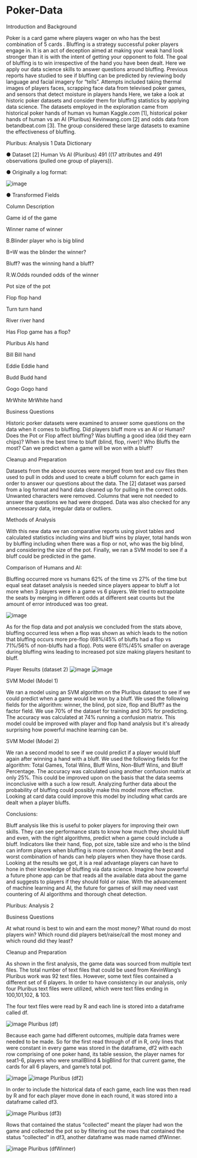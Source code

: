 # Poker-Data
Introduction and Background

Poker is a card game where players wager on who has the best combination of 5 cards . Bluffing is a strategy successful poker players engage in. It is an act of deception aimed at making your weak hand look stronger than it is with the intent of getting your opponent to fold. The goal of bluffing is to win irrespective of the hand you have been dealt. Here we apply our data science skills to answer questions around bluffing. Previous reports have studied to see if bluffing can be predicted by reviewing body language and facial imagery for “tells”. Attempts included taking thermal images of players faces, scrapping face data from televised poker games, and sensors that detect moisture in players hands 
Here, we take a look at historic poker datasets and consider them for bluffing statistics by applying data science. The datasets employed in the exploration came from historical poker hands of human vs human Kaggle.com [1], historical poker hands of human vs an AI (Pluribus) Kevinwang.com [2] and odds data from betandbeat.com [3]. The group considered these large datasets to examine the effectiveness of bluffing.

Pluribus: Analysis 1
Data Dictionary

●	Dataset [2] Human Vs AI (Pluribus) 491 ((17 attributes and 491 observations (pulled one group of players)).

●	Originally a log format:

![image](https://user-images.githubusercontent.com/113401627/216461019-8cd1e350-e771-46a0-8667-588996232f5b.png)

●	Transformed Fields 

Column Description

Game
id of the game

Winner
name of winner

B.Blinder
player who is big blind

B=W
was the blinder the winner?

Bluff?
was the winning hand a bluff?

R.W.Odds
rounded odds of the winner

Pot
size of the pot

Flop
flop hand

Turn
turn hand

River
river hand

Has Flop
game has a flop?

Pluribus
AIs hand

Bill
Bill hand

Eddie
Eddie hand

Budd
Budd hand

Gogo
Gogo hand

MrWhite
MrWhite hand

Business Questions

Historic porker datasets were examined to answer some questions on the data when it comes to bluffing. Did players bluff more vs an AI or Human? Does the Pot or Flop affect bluffing? Was bluffing a good idea (did they earn chips)? When is the best time to bluff (blind, flop, river)? Who Bluffs the most? Can we predict when a game will be won with a bluff? 

Cleanup and Preparation 

Datasets from the above sources were merged from text and csv files then used to pull in odds and used to create a bluff column for each game in order to answer our questions about the data. The [2] dataset was parsed from a log format and hand data cleaned up for pulling in the correct odds. Unwanted characters were removed. Columns that were not needed to answer the questions we had were dropped. Data was also checked for any unnecessary data, irregular data or outliers. 

Methods of Analysis

With this new data we ran comparative reports using pivot tables and calculated statistics including wins and bluff wins by player, total hands won by bluffing including when there was a flop or not, who was the big blind, and considering the size of the pot. Finally, we ran a SVM model to see if a bluff could be predicted in the game.

Comparison of Humans and AI:

Bluffing occurred more vs humans 62% of the time vs 27% of the time but equal seat dataset analysis is needed since players appear to bluff a lot more when 3 players were in a game vs 6 players.  We tried to extrapolate the seats by merging in different odds at different seat counts but the amount of error introduced was too great. 

![image](https://user-images.githubusercontent.com/113401627/216461273-5441b26b-8f7a-4b7f-a463-000663b08e95.png)

As for the flop data and pot analysis we concluded from the stats above, bluffing occurred less when a flop was shown as which leads to the notion that bluffing occurs more pre-flop (68%/45% of bluffs had a flop vs 71%/56% of non-bluffs had a flop). Pots were 61%/45% smaller on average during bluffing wins leading to increased pot size making players hesitant to bluff.

Player Results (dataset 2)
![image](https://user-images.githubusercontent.com/113401627/216461473-68a33833-6089-4844-9433-13cb78461e31.png)
![image](https://user-images.githubusercontent.com/113401627/216461509-346ff916-df72-4f56-b567-3b1485c602da.png)

SVM Model (Model 1)

We ran a model using an SVM algorithm on the Pluribus dataset to see if we could predict when a game would be won by a bluff. We used the following fields for the algorithm: winner, the blind, pot size, flop and Bluff? as the factor field. We use 70% of the dataset for training and 30% for predicting. The accuracy was calculated at 74% running a confusion matrix. This model could be improved with player and flop hand analysis but it's already surprising how powerful machine learning can be.

SVM Model (Model 2)

We ran a second model to see if we could predict if a player would bluff again after winning a hand with a bluff. We used the following fields for the algorithm: Total Games, Total Wins, Bluff Wins, Non-Bluff Wins, and Bluff Percentage. The accuracy was calculated using another confusion matrix at only 25%. This could be improved upon on the basis that the data seems inconclusive with a such a low result. Analyzing further data about the probability of bluffing could possibly make this model more effective. Looking at card data could improve this model by including what cards are dealt when a player bluffs.

Conclusions:

Bluff analysis like this is useful to poker players for improving their own skills. They can see performance stats to know how much they should bluff and even, with the right algorithms, predict when a game could include a bluff. Indicators like their hand, flop, pot size, table size and who is the blind can inform players when bluffing is more common. Knowing the best and worst combination of hands can help players when they have those cards. Looking at the results we got, it is a real advantage players can have to hone in their knowledge of bluffing via data science. Imagine how powerful a future phone app can be that reads all the available data about the game and suggests to players if they should fold or raise. With the advancement of machine learning and AI, the future for games of skill may need vast countering of AI algorithms and thorough cheat detection. 

Pluribus: Analysis 2

Business Questions

At what round is best to win and earn the most money? What round do most players win? Which round did players bet/raise/call the most money and which round did they least?

Cleanup and Preparation 

As shown in the first analysis, the game data was sourced from multiple text files. The total number of text files that could be used from KevinWang’s Pluribus work was 92 text files. However, some text files contained a different set of 6 players. In order to have consistency in our analysis, only four Pluribus text files were utilized, which were text files ending in 100,101,102, & 103.

The four text files were read by R and each line is stored into a dataframe called df. 

![image](https://user-images.githubusercontent.com/113401627/216461614-0b8d2555-ccb6-4a56-832a-1f72ed6024dc.png)
Pluribus (df)

Because each game had different outcomes, multiple data frames were needed to be made. So for the first read through of df in R, only lines that were constant in every game was stored in the dataframe, df2 with each row comprising of one poker hand, its table session, the player names for seat1-6, players who were smallBlind & bigBlind for that current game, the cards for all 6 players, and game’s total pot.
 
![image](https://user-images.githubusercontent.com/113401627/216461703-105f5637-149c-404e-9933-41d8b7e9dcc4.png)
![image](https://user-images.githubusercontent.com/113401627/216461715-ecc2d13d-89a0-486c-b96e-2012e0ab7ad7.png)
Pluribus (df2)

In order to include the historical data of each game, each line was then read by R and for each player move done in each round, it was stored into a dataframe called df3. 

![image](https://user-images.githubusercontent.com/113401627/216461826-c67751fe-22ba-468f-92b3-5fe09bc70e34.png)
Pluribus (df3)

Rows that contained the status “collected” meant the player had won the game and collected the pot so by filtering out the rows that contained the status “collected” in df3, another dataframe was made named dfWinner.

![image](https://user-images.githubusercontent.com/113401627/216461882-aef346e4-ec12-49fc-8b80-8dd79238476f.png)
Pluribus (dfWinner)



